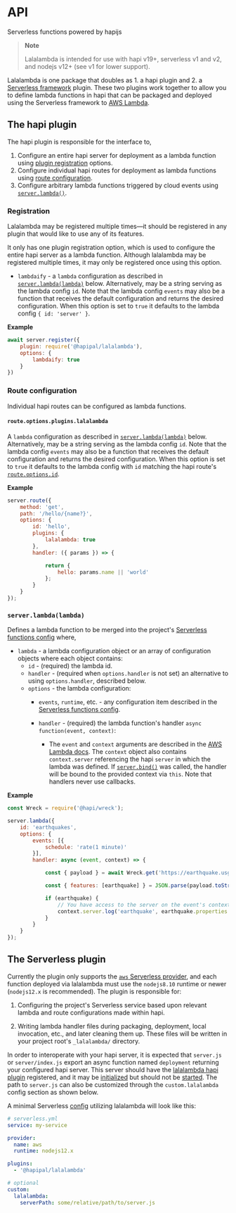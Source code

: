 # API

Serverless functions powered by hapijs

> **Note**
>
> Lalalambda is intended for use with hapi v19+, serverless v1 and v2, and nodejs v12+ (see v1 for lower support).

Lalalambda is one package that doubles as 1. a hapi plugin and 2. a [Serverless framework](https://github.com/serverless/serverless) plugin.  These two plugins work together to allow you to define lambda functions in hapi that can be packaged and deployed using the Serverless framework to [AWS Lambda](https://aws.amazon.com/lambda/).

## The hapi plugin
The hapi plugin is responsible for the interface to,

1. Configure an entire hapi server for deployment as a lambda function using [plugin registration](#registration) options.
2. Configure individual hapi routes for deployment as lambda functions using [route configuration](#route-configuration).
3. Configure arbitrary lambda functions triggered by cloud events using [`server.lambda()`](#serverlambdalambda).


### Registration
Lalalambda may be registered multiple times—it should be registered in any plugin that would like to use any of its features.

It only has one plugin registration option, which is used to configure the entire hapi server as a lambda function.  Although lalalambda may be registered multiple times, it may only be registered once using this option.

 - `lambdaify` - a `lambda` configuration as described in [`server.lambda(lambda)`](#serverlambdalambda) below.  Alternatively, may be a string serving as the lambda config `id`.  Note that the lambda config `events` may also be a function that receives the default configuration and returns the desired configuration.  When this option is set to `true` it defaults to the lambda config `{ id: 'server' }`.

**Example**
```js
await server.register({
    plugin: require('@hapipal/lalalambda'),
    options: {
        lambdaify: true
    }
})
```

### Route configuration
Individual hapi routes can be configured as lambda functions.

#### `route.options.plugins.lalalambda`
A `lambda` configuration as described in [`server.lambda(lambda)`](#serverlambdalambda) below.  Alternatively, may be a string serving as the lambda config `id`.  Note that the lambda config `events` may also be a function that receives the default configuration and returns the desired configuration.  When this option is set to `true` it defaults to the lambda config with `id` matching the hapi route's [`route.options.id`](https://github.com/hapijs/hapi/blob/master/API.md#route.options.id).

**Example**
```js
server.route({
    method: 'get',
    path: '/hello/{name?}',
    options: {
        id: 'hello',
        plugins: {
            lalalambda: true
        },
        handler: ({ params }) => {

            return {
                hello: params.name || 'world'
            };
        }
    }
});
```

### `server.lambda(lambda)`
Defines a lambda function to be merged into the project's [Serverless functions config](https://serverless.com/framework/docs/providers/aws/guide/functions/) where,

 - `lambda` - a lambda configuration object or an array of configuration objects where each object contains:
   - `id` - (required) the lambda id.
   - `handler` - (required when `options.handler` is not set) an alternative to using `options.handler`, described below.
   - `options` - the lambda configuration:
     - `events`, `runtime`, etc. - any configuration item described in the [Serverless functions config](https://serverless.com/framework/docs/providers/aws/guide/functions/).
     - `handler` - (required) the lambda function's handler `async function(event, context)`:

       - The `event` and `context` arguments are described in the [AWS Lambda docs](https://docs.aws.amazon.com/lambda/latest/dg/nodejs-prog-model-handler.html).  The `context` object also contains `context.server` referencing the hapi `server` in which the lambda was defined.  If [`server.bind()`](https://github.com/hapijs/hapi/blob/master/API.md#server.bind()) was called, the handler will be bound to the provided context via `this`.  Note that handlers never use callbacks.

**Example**
```js
const Wreck = require('@hapi/wreck');

server.lambda({
    id: 'earthquakes',
    options: {
        events: [{
            schedule: 'rate(1 minute)'
        }],
        handler: async (event, context) => {

            const { payload } = await Wreck.get('https://earthquake.usgs.gov/earthquakes/feed/v1.0/summary/all_hour.geojson');

            const { features: [earthquake] } = JSON.parse(payload.toString());

            if (earthquake) {
                // You have access to the server on the event's context
                context.server.log('earthquake', earthquake.properties.title);
            }
        }
    }
});
```

## The Serverless plugin
Currently the plugin only supports the [`aws` Serverless provider](https://serverless.com/framework/docs/providers/aws/), and each function deployed via lalalambda must use the `nodejs8.10` runtime or newer (`nodejs12.x` is recommended).  The plugin is responsible for:

1. Configuring the project's Serverless service based upon relevant lambda and route configurations made within hapi.

2. Writing lambda handler files during packaging, deployment, local invocation, etc., and later cleaning them up.  These files will be written in your project root's `_lalalambda/` directory.

In order to interoperate with your hapi server, it is expected that `server.js` or `server/index.js` export an async function named `deployment` returning your configured hapi server.  This server should have the [lalalambda hapi plugin](#the-hapi-plugin) registered, and it may be [initialized](https://hapi.dev/api/#server.initialize()) but should not be [started](https://hapi.dev/api/#server.start()).  The path to `server.js` can also be customized through the `custom.lalalambda` config section as shown below.

A minimal Serverless [config](https://serverless.com/framework/docs/providers/aws/guide/serverless.yml/) utilizing lalalambda will look like this:

```yaml
# serverless.yml
service: my-service

provider:
  name: aws
  runtime: nodejs12.x

plugins:
  - '@hapipal/lalalambda'

# optional
custom:
  lalalambda:
    serverPath: some/relative/path/to/server.js
```
